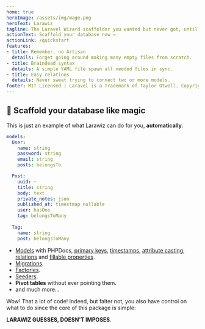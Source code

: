```yaml
---
home: true
heroImage: /assets/img/mage.png
heroText: Larawiz
tagline: The Laravel Wizard scaffolder you wanted but never got, until now!
actionText: Scaffold your database now →
actionLink: /quickstart
features:
- title: Remember, no Artisan
  details: Forget going around making many empty files from scratch.
- title: Braindead syntax
  details: A simple YAML file spawn all needed files in sync. 
- title: Easy relations
  details: Never sweat trying to connect two or more models.
footer: MIT Licensed | Laravel is a Trademark of Taylor Otwell. Copyright © 2011-2020 Laravel LLC.
---
```


## 🧙 Scaffold your database like magic

This is just an example of what Larawiz can do for you, **automatically**. 

```yaml
models:
  User:
    name: string
    password: string
    email: string
    posts: belongsTo

  Post:
    uuid: ~
    title: string
    body: text
    private_notes: json
    published_at: timestmap nullable
    user: hasOne
    tag: belongsToMany
   
  Tag:
    name: string
    post: belongsToMany
```

* [Models](https://laravel.com/docs/eloquent#defining-models) with PHPDocs, [primary keys](https://laravel.com/docs/eloquent#eloquent-model-conventions), [timestamps](https://laravel.com/docs/eloquent#eloquent-model-conventions), [attribute casting](https://laravel.com/docs/eloquent-mutators#attribute-casting), [relations](https://laravel.com/docs/eloquent-relationships) and [fillable properties](https://laravel.com/docs/eloquent#mass-assignment).
* [Migrations](https://laravel.com/docs/migrations#introduction).
* [Factories](https://laravel.com/docs/database-testing#writing-factories).
* [Seeders](https://laravel.com/docs/seeding).
* **Pivot tables** without ever pointing them.
* and much more...

Wow! That a lot of code! Indeed, but falter not, you also have control on what to do since the core of this package is simple:

**LARAWIZ GUESSES, DOESN'T IMPOSES**.